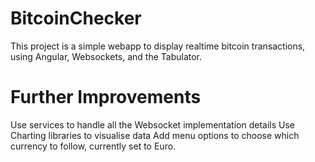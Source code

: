 # BitcoinChecker

This project is a simple webapp to display realtime bitcoin transactions,  using Angular, Websockets, and the Tabulator.

# Further Improvements
Use services to handle all the Websocket implementation details
Use Charting libraries to visualise data
Add menu options to choose which currency to follow, currently set to Euro.

